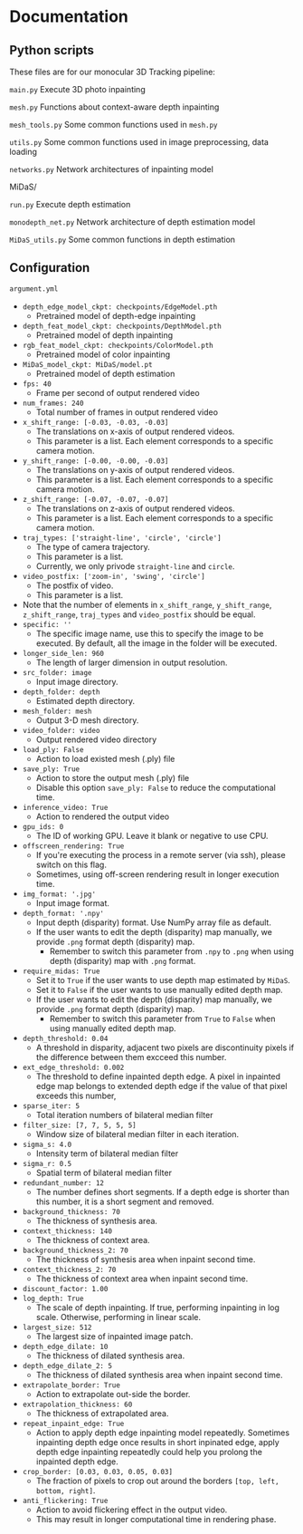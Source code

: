 # Documentation

## Python scripts

These files are for our monocular 3D Tracking pipeline:

`main.py` Execute 3D photo inpainting

`mesh.py` Functions about context-aware depth inpainting

`mesh_tools.py` Some common functions used in `mesh.py`

`utils.py` Some common functions used in image preprocessing, data loading

`networks.py` Network architectures of inpainting model


MiDaS/

`run.py` Execute depth estimation

`monodepth_net.py` Network architecture of depth estimation model

`MiDaS_utils.py` Some common functions in depth estimation


## Configuration

```bash
argument.yml
```

- `depth_edge_model_ckpt: checkpoints/EdgeModel.pth`
    - Pretrained model of depth-edge inpainting
- `depth_feat_model_ckpt: checkpoints/DepthModel.pth`
    - Pretrained model of depth inpainting
- `rgb_feat_model_ckpt: checkpoints/ColorModel.pth`
    - Pretrained model of color inpainting
- `MiDaS_model_ckpt: MiDaS/model.pt`
    - Pretrained model of depth estimation
- `fps: 40`
    - Frame per second of output rendered video
- `num_frames: 240`
    - Total number of frames in output rendered video
- `x_shift_range: [-0.03, -0.03, -0.03]`
    - The translations on x-axis of output rendered videos.
    - This parameter is a list. Each element corresponds to a specific camera motion.
- `y_shift_range: [-0.00, -0.00, -0.03]`
    - The translations on y-axis of output rendered videos.
    - This parameter is a list. Each element corresponds to a specific camera motion.
- `z_shift_range: [-0.07, -0.07, -0.07]`
    - The translations on z-axis of output rendered videos.
    - This parameter is a list. Each element corresponds to a specific camera motion.
- `traj_types: ['straight-line', 'circle', 'circle']`
    - The type of camera trajectory.
    - This parameter is a list.
    - Currently, we only privode `straight-line` and `circle`.
-  `video_postfix: ['zoom-in', 'swing', 'circle']`
    - The postfix of video.
    - This parameter is a list.
- Note that the number of elements in `x_shift_range`,  `y_shift_range`, `z_shift_range`, `traj_types` and `video_postfix` should be equal.
- `specific: '' `
    - The specific image name, use this to specify the image to be executed. By default, all the image in the folder will    be executed.
- `longer_side_len: 960`
    - The length of larger dimension in output resolution.
- `src_folder: image`
    - Input image directory. 
- `depth_folder: depth`
    - Estimated depth directory.
- `mesh_folder: mesh`
    - Output 3-D mesh directory.
- `video_folder: video`
    - Output rendered video directory
- `load_ply: False`
    - Action to load existed mesh (.ply) file
- `save_ply: True`
    - Action to store the output mesh (.ply) file
    - Disable this option `save_ply: False` to reduce the computational time.
- `inference_video: True`
    - Action to rendered the output video
- `gpu_ids: 0`
    - The ID of working GPU. Leave it blank or negative to use CPU.
- `offscreen_rendering: True`
    - If you're executing the process in a remote server (via ssh), please switch on this flag. 
    - Sometimes, using off-screen rendering result in longer execution time.
- `img_format: '.jpg'`
    - Input image format.
- `depth_format: '.npy'`
    - Input depth (disparity) format. Use NumPy array file as default.
    - If the user wants to edit the depth (disparity) map manually, we provide `.png` format depth (disparity) map.
        - Remember to switch this parameter from `.npy` to `.png` when using depth (disparity) map with `.png` format.
- `require_midas: True`
    - Set it to `True` if the user wants to use depth map estimated by `MiDaS`.
    - Set it to `False` if the user wants to use manually edited depth map.
    - If the user wants to edit the depth (disparity) map manually, we provide `.png` format depth (disparity) map.
        - Remember to switch this parameter from `True` to `False` when using manually edited depth map.
- `depth_threshold: 0.04`
    - A threshold in disparity, adjacent two pixels are discontinuity pixels 
      if the difference between them excceed this number.
- `ext_edge_threshold: 0.002`
    - The threshold to define inpainted depth edge. A pixel in inpainted edge 
      map belongs to extended depth edge if the value of that pixel exceeds this number,
- `sparse_iter: 5`
    - Total iteration numbers of bilateral median filter
- `filter_size: [7, 7, 5, 5, 5]`
    - Window size of bilateral median filter in each iteration.
- `sigma_s: 4.0`
    - Intensity term of bilateral median filter
- `sigma_r: 0.5`
    - Spatial term of bilateral median filter
- `redundant_number: 12`
    - The number defines short segments. If a depth edge is shorter than this number, 
      it is a short segment and removed.
- `background_thickness: 70`
    - The thickness of synthesis area.
- `context_thickness: 140`
    - The thickness of context area.
- `background_thickness_2: 70`
    - The thickness of synthesis area when inpaint second time.
- `context_thickness_2: 70`
    - The thickness of context area when inpaint second time.
- `discount_factor: 1.00`
- `log_depth: True`
    - The scale of depth inpainting. If true, performing inpainting in log scale. 
      Otherwise, performing in linear scale.
- `largest_size: 512`
    - The largest size of inpainted image patch.
- `depth_edge_dilate: 10`
    - The thickness of dilated synthesis area.
- `depth_edge_dilate_2: 5`
    - The thickness of dilated synthesis area when inpaint second time.
- `extrapolate_border: True`
    - Action to extrapolate out-side the border.
- `extrapolation_thickness: 60`
    - The thickness of extrapolated area.
- `repeat_inpaint_edge: True`
    - Action to apply depth edge inpainting model repeatedly. Sometimes inpainting depth 
      edge once results in short inpinated edge, apply depth edge inpainting repeatedly 
      could help you prolong the inpainted depth edge. 
- `crop_border: [0.03, 0.03, 0.05, 0.03]`
    - The fraction of pixels to crop out around the borders `[top, left, bottom, right]`.
- `anti_flickering: True`
    - Action to avoid flickering effect in the output video. 
    - This may result in longer computational time in rendering phase.
